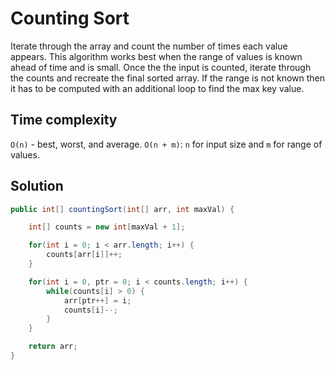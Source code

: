 # Counting Sort

Iterate through the array and count the number of times each value appears. This algorithm works best when the range of values is known ahead of time and is small. Once the the input is counted, iterate through the counts and recreate the final sorted array. If the range is not known then it has to be computed with an additional loop to find the max key value.

## Time complexity

`O(n)` - best, worst, and average. `O(n + m)`: `n` for input size and `m` for range of values.

## Solution

``` java
public int[] countingSort(int[] arr, int maxVal) {

    int[] counts = new int[maxVal + 1];

    for(int i = 0; i < arr.length; i++) {
        counts[arr[i]]++;
    }

    for(int i = 0, ptr = 0; i < counts.length; i++) {
        while(counts[i] > 0) {
            arr[ptr++] = i;
            counts[i]--;
        }
    }

    return arr;
}
```
